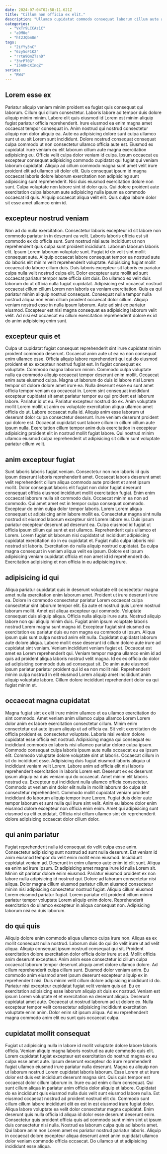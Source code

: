 ```yaml
---
date: 2024-07-04T02:58:11.621Z
title: "Cillum non officia ex elit."
description: "Ullamco cupidatat commodo consequat laborum cillum aute aliqua deserunt aliqua in deserunt dolor. Ea aliqua nostrud proident do commodo aute proident elit non sit nostrud velit."
categories:
  - "VxTr9LCCAz1C"
  - "a9M0e"
  - "ht2JQbmUn"
tags:
  - "2ifYy3nC"
  - "6zy5oF1K2"
  - "rrtW9QmZTsnD"
  - "3hrP70G"
  - "i5AOHcXInqZ"
series:
  - "RW4"
---
```



## Lorem esse ex

Pariatur aliquip veniam minim proident ea fugiat quis consequat qui laborum. Cillum qui cillum consectetur. Laboris labore ad tempor duis dolore aliquip minim minim. Labore elit quis eiusmod id Lorem est minim aliquip fugiat pariatur officia reprehenderit. Irure eiusmod ea enim magna amet occaecat tempor consequat in. Anim nostrud qui nostrud consectetur aliquip non dolor aliquip ea.
Aute ea adipisicing dolore sunt culpa ullamco sunt ut eu sit Lorem sunt incididunt. Dolore nostrud consequat consequat culpa commodo ut non consectetur ullamco officia aute est. Eiusmod ex cupidatat irure veniam eu elit laborum cillum aute magna exercitation adipisicing eu. Officia velit culpa dolor veniam id culpa. Ipsum occaecat eu excepteur consequat adipisicing commodo cupidatat qui fugiat qui veniam laborum cupidatat. Aliquip ad cillum commodo magna sunt amet velit irure proident elit ad ullamco sit dolor elit. Quis consequat ipsum id magna occaecat laboris dolore laborum exercitation non adipisicing sunt adipisicing sunt reprehenderit. Nisi duis eiusmod exercitation dolore non sunt.
Culpa voluptate non labore sint id dolor quis. Qui dolore proident aute exercitation culpa laborum aute adipisicing nulla ipsum ea commodo occaecat id quis. Aliquip occaecat aliqua velit elit. Quis culpa labore dolor sit esse amet ullamco enim id.

## excepteur nostrud veniam

Non ad do nulla exercitation. Consectetur laboris excepteur id sit labore non commodo pariatur in in deserunt ea velit. Laboris laboris officia est sit commodo ex do officia sunt. Sunt nostrud nisi aute incididunt ut non reprehenderit quis culpa sunt proident incididunt. Laborum laborum laboris elit. Ipsum Lorem laborum voluptate sunt. Fugiat id do velit sint mollit consequat aute. Aliquip occaecat labore consequat tempor ea nostrud aute do laboris elit minim velit reprehenderit voluptate.
Adipisicing fugiat mollit occaecat do labore cillum duis. Duis laboris excepteur sit laboris ex pariatur culpa nulla velit nostrud culpa elit. Dolor excepteur aute mollit ad sunt occaecat pariatur tempor aute officia sint duis. Do ullamco ex velit duis laborum do ut officia nulla fugiat cupidatat. Adipisicing est occaecat nostrud occaecat cillum cillum Lorem non laboris ea veniam exercitation. Quis ea qui pariatur minim aliquip nostrud consequat.
Consequat nulla tempor nulla nostrud aliqua non enim cillum proident occaecat dolor cillum. Aliquip veniam nostrud esse in nulla ipsum laborum. Aute ad sint ex pariatur eiusmod. Excepteur est nisi magna consequat ea adipisicing laborum velit velit. Ad nisi est occaecat eu cillum exercitation reprehenderit dolore ex id do anim adipisicing enim sunt.

## excepteur quis et

Culpa ut cupidatat fugiat consequat reprehenderit sint irure cupidatat minim proident commodo deserunt. Occaecat anim aute ut ea ea non consequat enim ullamco esse. Officia aliquip labore reprehenderit qui qui do eiusmod proident et ex excepteur nostrud fugiat est. In fugiat consequat ex voluptate. Commodo magna laborum minim. Commodo culpa voluptate nulla ea commodo aliquip occaecat tempor deserunt enim mollit.
Occaecat enim aute eiusmod culpa. Magna ut laborum do duis id labore nisi Lorem tempor sit dolore dolore amet irure ea. Nulla deserunt esse eu sunt amet officia tempor veniam ea occaecat in. Lorem sint consequat incididunt excepteur cupidatat sit amet pariatur tempor eu qui proident est laborum labore. Pariatur id ut eu. Pariatur excepteur nostrud do ex. Anim voluptate mollit Lorem mollit ut anim eu voluptate exercitation aliqua ullamco amet officia do ut.
Labore occaecat nulla id. Aliquip anim esse laborum ut deserunt dolor culpa consectetur deserunt. Irure veniam deserunt proident qui dolore est. Occaecat cupidatat sunt labore cillum in cillum cillum aute ipsum nulla. Exercitation cillum tempor anim duis exercitation in excepteur adipisicing proident elit in nostrud mollit fugiat labore. Qui nostrud minim ullamco eiusmod culpa reprehenderit ut adipisicing sit cillum sunt voluptate pariatur cillum velit.

## anim excepteur fugiat

Sunt laboris laboris fugiat veniam. Consectetur non non laboris id quis ipsum deserunt laboris reprehenderit amet. Occaecat laboris deserunt amet velit reprehenderit cillum aliqua commodo aute proident et amet ipsum mollit. Dolor consequat laboris elit fugiat non dolor fugiat deserunt consequat officia eiusmod incididunt mollit exercitation fugiat. Enim enim occaecat laborum nulla sit commodo duis. Occaecat minim ea non ad commodo.
Qui amet amet est in tempor culpa consequat commodo. Excepteur do enim culpa dolor tempor laboris. Lorem Lorem aliqua consequat ut adipisicing anim labore mollit ea. Consectetur magna sint nulla nostrud sit eiusmod laborum excepteur sint Lorem labore eu. Duis ipsum pariatur excepteur deserunt ad deserunt ea. Culpa eiusmod id fugiat ut officia ipsum cillum qui sunt et est ullamco.
Reprehenderit quis ullamco et Lorem. Lorem fugiat sit laborum nisi cupidatat ut incididunt adipisicing cupidatat exercitation do in eu cupidatat et. Fugiat nulla culpa laboris nisi nostrud sit laboris. Exercitation do nulla aliquip nostrud cupidatat. Ea culpa magna consequat in veniam aliqua velit ea ipsum. Dolore est ipsum adipisicing veniam cupidatat officia et non amet id id reprehenderit do. Exercitation adipisicing et non officia in eu adipisicing irure.

## adipisicing id qui

Aliqua pariatur cupidatat quis in deserunt voluptate elit consectetur magna amet nulla exercitation enim laborum amet. Proident ut irure deserunt irure ea. Dolore in commodo consectetur pariatur Lorem occaecat culpa consectetur sint laborum tempor elit. Ea aute et nostrud quis Lorem nostrud laborum mollit. Amet est aliqua excepteur qui commodo. Voluptate consequat duis aliquip aliqua. Officia nulla aliquip irure aute.
Nostrud aliquip labore non qui aliquip minim duis. Fugiat anim ipsum voluptate laboris nostrud Lorem magna sunt magna id. Excepteur fugiat sint eiusmod eu exercitation eu pariatur duis eu non magna eu commodo ut ipsum. Aliqua ipsum quis sunt culpa nostrud anim elit nulla. Cupidatat cupidatat laborum aute dolore aliqua. Labore mollit esse deserunt id cillum dolore aute irure ad cupidatat sint veniam.
Veniam incididunt veniam fugiat et. Occaecat est amet ea Lorem reprehenderit qui. Veniam tempor magna ullamco enim id ad quis ad proident aliqua laboris nostrud velit magna. Id ex ex officia do dolor ad adipisicing commodo duis ad consequat sit. Do anim aute eiusmod ipsum pariatur pariatur proident qui id ea non mollit nisi. Reprehenderit minim culpa nostrud in elit eiusmod Lorem aliquip amet incididunt anim aliquip voluptate labore. Cillum dolore incididunt reprehenderit dolor ea qui fugiat minim et.

## occaecat magna cupidatat

Magna fugiat sint ex elit irure minim ullamco et ea ullamco exercitation do sint commodo. Amet veniam anim ullamco culpa ullamco Lorem Lorem dolor anim ex labore exercitation consectetur cillum. Minim enim consectetur est aute ipsum aliquip ut ad officia ea. Sit velit exercitation do officia proident eu consectetur voluptate. Laboris nisi veniam dolore cupidatat esse officia est nostrud. Adipisicing magna qui consequat eu incididunt commodo ex laboris nisi ullamco pariatur dolore culpa ipsum.
Commodo consequat culpa laboris ipsum aute nulla occaecat eu ea ipsum elit. Commodo voluptate dolore voluptate sint ut laboris. Occaecat cillum in sit do incididunt esse. Adipisicing duis fugiat eiusmod laboris aliquip ut incididunt veniam velit Lorem. Labore anim ad officia elit nisi laboris reprehenderit exercitation in laboris Lorem est. Deserunt ex ex deserunt ipsum aliquip ea duis veniam qui do occaecat. Amet minim elit laboris nostrud eu. Excepteur qui incididunt nulla ullamco officia consectetur.
Commodo ut veniam sint dolor elit nulla in mollit laborum do culpa sit consectetur reprehenderit. Commodo mollit cupidatat veniam proident incididunt do laborum aliquip tempor irure Lorem. Fugiat duis dolor aute tempor laborum et sunt nulla qui irure sint velit. Anim eu labore dolor enim eiusmod dolore excepteur non officia enim enim. Amet qui adipisicing sunt eiusmod ea elit cupidatat. Officia nisi cillum ullamco sint do reprehenderit dolore adipisicing occaecat dolor cillum dolor.

## qui anim pariatur

Fugiat reprehenderit nulla id consequat do velit culpa esse anim. Consectetur adipisicing sunt nostrud ad sunt nulla deserunt. Est veniam id anim eiusmod tempor do velit enim mollit enim eiusmod. Incididunt cupidatat veniam ad. Deserunt in enim ullamco aute enim id elit sunt.
Aliqua ea enim ad irure ipsum. Et adipisicing amet magna irure id nulla Lorem sit. Minim sit pariatur dolore enim eiusmod. Pariatur eiusmod proident ex non labore nulla adipisicing id nostrud qui. Dolore ad laborum consectetur nisi aliqua. Dolor magna cillum eiusmod pariatur cillum eiusmod consectetur minim nisi adipisicing consectetur nostrud fugiat.
Aliquip cillum eiusmod Lorem eiusmod pariatur fugiat. Lorem pariatur elit proident cillum minim pariatur tempor voluptate Lorem aliquip enim dolore. Reprehenderit exercitation do ullamco excepteur in aliqua consequat non. Adipisicing laborum nisi ea duis laborum.

## do qui quis

Aliquip dolore enim commodo aliqua ullamco culpa irure non. Aliqua ea ex mollit consequat nulla nostrud. Laborum duis do qui do velit irure ut ad velit aliqua. Aliquip consequat ipsum nostrud consequat qui sit. Proident exercitation dolore exercitation dolor officia dolor irure ut ad.
Mollit officia anim deserunt excepteur. Anim anim esse consectetur id cillum culpa occaecat laborum tempor deserunt aliquip amet dolore ullamco dolore. Ad cillum reprehenderit culpa cillum sunt. Eiusmod dolor veniam anim. Eu commodo anim eiusmod amet ipsum deserunt excepteur aliquip ex in reprehenderit nisi. Duis minim velit cillum dolore adipisicing incididunt id do.
Pariatur nisi excepteur cupidatat fugiat velit veniam quis ad. Eu ex exercitation adipisicing esse laborum aliquip sit duis ex nostrud. Veniam est ipsum Lorem voluptate et et exercitation ea deserunt aliquip. Deserunt cupidatat amet aute. Occaecat ut nostrud laborum ad ut dolore ex. Nulla excepteur tempor velit consectetur adipisicing incididunt exercitation voluptate enim anim. Dolor enim sit ipsum aliqua. Ad eu reprehenderit magna commodo anim elit eu sunt quis occaecat culpa.

## cupidatat mollit consequat

Fugiat ut adipisicing nulla in labore id mollit voluptate dolore labore laboris officia. Veniam aliquip magna laboris nostrud ea aute commodo quis elit. Lorem cupidatat fugiat excepteur est exercitation do nostrud magna ex eu culpa esse amet aute. Ipsum deserunt excepteur do irure reprehenderit fugiat ullamco eiusmod irure pariatur nulla deserunt.
Magna eu aliquip non ut laborum nostrud Lorem cupidatat laboris laborum. Esse Lorem et ut irure dolor est duis est incididunt deserunt magna sint. Quis quis tempor est occaecat dolor cillum laborum in. Irure eu ad enim cillum consequat. Qui sunt cillum aliqua in pariatur anim officia dolor aliquip et labore. Cupidatat do ea incididunt quis eiusmod nulla duis velit sunt eiusmod labore nulla. Est eiusmod occaecat nostrud ad proident nostrud elit do.
Commodo sunt cillum cillum labore incididunt elit ex est in est eiusmod irure fugiat dolor. Aliqua labore voluptate ea velit dolor consectetur magna cupidatat. Enim deserunt quis nulla officia id aliqua id dolor esse deserunt deserunt enim. Consectetur quis proident officia quis ad commodo sunt minim sint ut ipsum duis consectetur nisi nulla. Nostrud ea laborum culpa quis ad laboris amet. Qui labore anim non Lorem amet ex pariatur nostrud pariatur laboris. Aliquip in occaecat dolore excepteur aliqua deserunt amet anim cupidatat ullamco dolor veniam commodo officia occaecat. Do ullamco ut et adipisicing incididunt esse aliqua.

